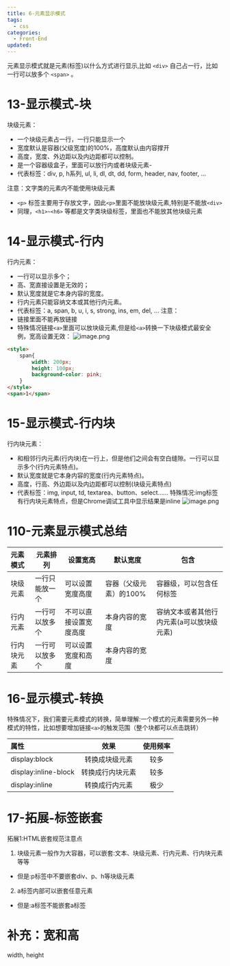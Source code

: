 ```yaml
---
title: 6-元素显示模式
tags:
  - css
categories:
  - Front-End
updated:
---
```

元素显示模式就是元素(标签)以什么方式进行显示,比如 `<div>` 自己占一行，比如一行可以放多个 `<span>` 。
# 13-显示模式-块
块级元素：
- 一个块级元素占一行，一行只能显示一个
- 宽度默认是容器(父级宽度)的100%，高度默认由内容撑开
- 高度，宽度、外边距以及内边距都可以控制。
- 是一个容器级盒子，里面可以放行内或者块级元素-
- 代表标签：div, p, h系列, ul, li, dl, dt, dd, form, header, nav, footer, ...

注意：文字类的元素内不能使用块级元素
- `<p>` 标签主要用于存放文字，因此`<p>`里面不能放块级元素,特别是不能放`<div>`
- 同理，`<h1>~<h6>` 等都是文字类块级标签，里面也不能放其他块级元素
# 14-显示模式-行内
行内元素：
- 一行可以显示多个；
- 高、宽直接设置是无效的；
- 默认宽度就是它本身内容的宽度。
- 行内元素只能容纳文本或其他行内元素。
- 代表标签：a, span, b, u, i, s, strong, ins, em, del, ...
注意：
- 链接里面不能再放链接
- 特殊情况链接`<a>`里面可以放块级元素,但是给`<a>`转换一下块级模式最安全
例，宽高设置无效：
![image.png](https://illyber-images.oss-cn-chengdu.aliyuncs.com/20240408145054.png)
```html
<style>
    span{
        width: 200px;
        height: 100px;
        background-color: pink;
    }
</style>
<span>1</span>
```
# 15-显示模式-行内块
行内块元素：
- 和相邻行内元素(行内块)在一行上，但是他们之间会有空白缝隙。一行可以显示多个(行内元素特点)。
- 默认宽度就是它本身内容的宽度(行内元素特点)。
- 高度，行高、外边距以及内边距都可以控制(块级元素特点)
- 代表标签：img, input, td, textarea、button、select……
特殊情况:img标签有行内块元素特点，但是Chrome调试工具中显示结果是inline
![image.png](https://illyber-images.oss-cn-chengdu.aliyuncs.com/202311161424749.png)

# 110-元素显示模式总结

| 元素模式  | 元素排列    | 设置宽高        | 默认宽度          | 包含                     |
| :---- | ------- | ----------- | ------------- | ---------------------- |
| 块级元素  | 一行只能放一个 | 可以设置宽度高度    | 容器（父级元素）的100% | 容器级，可以包含任何标签           |
| 行内元素  | 一行可以放多个 | 不可以直接设置宽度高度 | 本身内容的宽度       | 容纳文本或者其他行内元素(a可以放块级元素) |
| 行内块元素 | 一行可以放多个 | 可以设置宽度和高度   | 本身内容的宽度       |                        |
# 16-显示模式-转换
特殊情况下，我们需要元素模式的转换，简单理解:一个模式的元素需要另外一种模式的特性，比如想要增加链接`<a>`的触发范围（整个块都可以点击跳转）

| 属性                 |       效果       | 使用频率 |
|:-------------------- |:----------------:|:--------:|
| display:block        |  转换成块级元素  |   较多   |
| display:inline-block | 转换成行内块元素 |   较多   |
| display:inline       |  转换成行内元素  |   极少   |

# 17-拓展-标签嵌套
拓展1:HTML嵌套规范注意点
1. 块级元素一般作为大容器，可以嵌套:文本、块级元素、行内元素、行内块元素等等
- 但是:p标签中不要嵌套div、p、h等块级元素
2. a标签内部可以嵌套任意元素
- 但是:a标签不能嵌套a标签
# 补充：宽和高
width, height